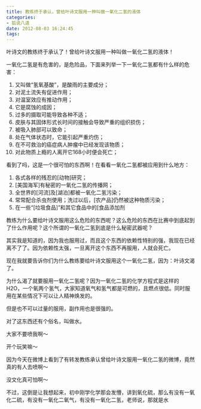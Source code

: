 ```yaml
---
title: 教练终于承认，曾给叶诗文服用一种叫做一氧化二氢的液体
categories:
- 狐说八道
date: 2012-08-03 16:24:45
tags:
---
```


叶诗文的教练终于承认了！曾给叶诗文服用一种叫做一氧化二氢的液体！

一氧化二氢是有危害的，是危险品，下面来列举一下一氧化二氢都有什么样的危害：

1. 又叫做“氢氧基酸”，是酸雨的主要成分；
1. 对泥土流失有促进作用；
1. 对温室效应有推动作用；
1. 它是腐蚀的成因；
1. 过多的摄取可能导致各种不适；
1. 皮肤与其固体形式长时间的接触会导致严重的组织损伤；
1. 被吸入肺部可以致命；
1. 处在气体状态时，它能引起严重灼伤；
1. 在不可救治的癌症病人肿瘤中已经发现该物质；
1. 对此物质上瘾的人离开它168小时便会死亡；

看到了吗，这是一个很可怕的东西啊！在看看一氧化二氢都被应用到什么地方：

1. 各式各样的残忍的[动物]研究；
1. [美国海军]有秘密的一氧化二氢的传播网；
1. 全世界的[河流]及[湖泊]都被一氧化二氢污染；
1. 常常配合杀虫剂使用；洗过以后，[农产品]仍然被这种物质污染；
1. 在一些“[垃圾食品]”和其它食品中的[食品添加剂

教练为什么要给叶诗文服用这么危险的东西呢？这么危险的东西在比赛中到底起到了什么作用呢？这个所谓的一氧化二氢到底是什么秘密武器呢？

其实我是知道的，因为我也服用过，而且这个东西的依赖性特别的强，我现在已经离不了了。因为依赖性太强，一旦离开这个东西不再服用，人就会死亡。

现在我就要告诉你们为什么教练要给叶诗文服用这个一氧化二氢，因为：叶诗文渴了。

为什么渴了就要服用一氧化二氢呢？因为一氧化二氢的化学方程式是这样的H2O，一个氧两个氢气，大家知道氧气和氢气都是可燃的，且燃点很低。同时服用在某些情况下可以让人精神焕发的。

但是也不可以过量的服用，副作用也是很强的。

对了这东西还有个俗名，叫做水。

大家不要喷我啊～

开个玩笑嘛～

因为今天在微博上看到了有转发教练承认曾给叶诗文服用一氧化二氢的微博，竟然真的有人去喷啊～

没文化真可怕啊～

不过，这倒是让我想起来，初中刚学化学那会发懵，讲到氧化硫，那么有没有一氧化二硫，有没有一氧化二氧气，有没有一氧化二氢，老师说，那就是水